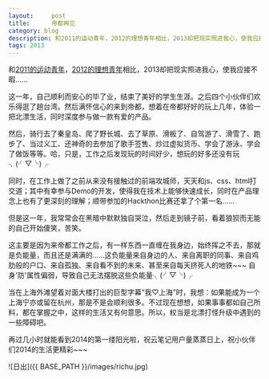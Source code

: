 ```yaml
---
layout:     post
title:      帝都再见
category: blog
description: 和2011的运动青年，2012的理想青年相比，2013却把现实照进我心，使我应接不暇......
tags: 2013
---
```


和[2011的运动青年](http://www.douban.com/note/193375739/)，[2012的理想青年](http://shihongzhi.com/2012/)相比，2013却把现实照进我心，使我应接不暇......

这一年，自己顺利而安心的毕了业，结束了美好的学生生涯。之后四个小伙伴们欢乐得逛了趟台湾。然后满怀信心的来到帝都，想着在帝都好好的玩上几年，体验一把北漂生活，同时深度参与做一款有爱的产品。

然后，骑行去了秦皇岛、爬了野长城、去了草原、滑板了、自驾游了、滑雪了、跑步了、当过义工、还神奇的去参加了歌手签售、炒过虚拟货币、学会了游泳、学会了做饭等等。哈，只是，工作之后发现玩的时间好少，想玩的好多还没有玩╮(╯▽╰)╭

同时，在工作上做了之前从来没有接触过的前端攻城师，天天和js、css、html打交道；其中有幸参与Demo的开发，使得我在技术上能够快速成长，同时在产品理念上也有了更深刻的理解；顺带参加的Hackthon比赛还拿了个第一名......

但是这一年，我常常会在黑暗中默默独自哭泣，然后走到镜子前，看着狼狈而无能的自己开始傻笑，苦笑。

这主要是因为来帝都工作之后，有一样东西一直缠在我身边，始终挥之不去，那就是负能量，而且还是满满的......这负能量来自身边的人、来自离职的同事、来自鸡肋般的户口、来自孤独、来自看不到的未来、甚至来自每天挤死人的地铁~~~  自身'防'属性偏弱，导致自己无法摆脱这些负能量╮(╯▽╰)╭

当在上海外滩望着对面大楼打出的巨型字幕“我♡上海”时，我想：如果能成为一个上海宁亦或留在杭州，那是不是会顺利很多。不过现在想想，如果事事都如自己所料，都在掌握之中，这样的生活又有何意思。所以，权当是北漂打怪升级中遇到的一些障碍吧。

再过几小时就能看到2014的第一缕阳光啦，祝云笔记用户量蒸蒸日上，祝小伙伴们2014的生活更精彩~~~

![日出]({{ BASE_PATH }}/images/richu.jpg)